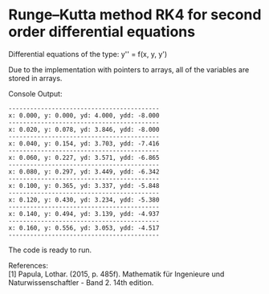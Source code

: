 # Runge–Kutta method RK4 for second order differential equations

Differential equations of the type:
y'' = f(x, y, y')

Due to the implementation with pointers to arrays, all of the variables are stored in arrays.

Console Output:
~~~text
------------------------------------------
x: 0.000, y: 0.000, yd: 4.000, ydd: -8.000
------------------------------------------
x: 0.020, y: 0.078, yd: 3.846, ydd: -8.000
------------------------------------------
x: 0.040, y: 0.154, yd: 3.703, ydd: -7.416
------------------------------------------
x: 0.060, y: 0.227, yd: 3.571, ydd: -6.865
------------------------------------------
x: 0.080, y: 0.297, yd: 3.449, ydd: -6.342
------------------------------------------
x: 0.100, y: 0.365, yd: 3.337, ydd: -5.848
------------------------------------------
x: 0.120, y: 0.430, yd: 3.234, ydd: -5.380
------------------------------------------
x: 0.140, y: 0.494, yd: 3.139, ydd: -4.937
------------------------------------------
x: 0.160, y: 0.556, yd: 3.053, ydd: -4.517
------------------------------------------
~~~

The code is ready to run.

References:\
[1] Papula, Lothar. (2015, p. 485f). Mathematik für Ingenieure und Naturwissenschaftler - Band 2. 14th edition.
